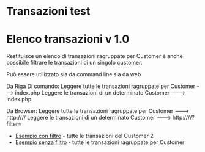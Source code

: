 # Transazioni test

# Elenco transazioni v 1.0

Restituisce un elenco di transazioni ragruppate per Customer è anche possibile filtrare le transazioni di un singolo customer.

Può essere utilizzato sia da command line sia da web

Da Riga Di comando:
Leggere tutte le transazioni ragruppate per Customer  ---> index.php
Leggere le transazioni di un determinato Customer  ---> index.php <filtro>

Da Browser:
Leggere tutte le transazioni ragruppate per Customer  ---> http://<host>/<folder>/
Leggere le transazioni di un determinato Customer  ---> http://<host>/<folder>/?filter=<filtro>

* [Esempio con filtro](https://www.alessandrogiansante.com/test/transazioni/?filter=2) - tutte le transazioni del Customer 2
* [Esempio senza filtro](https://www.alessandrogiansante.com/test/transazioni/) - tutte le transazioni ragruppate per Customer 